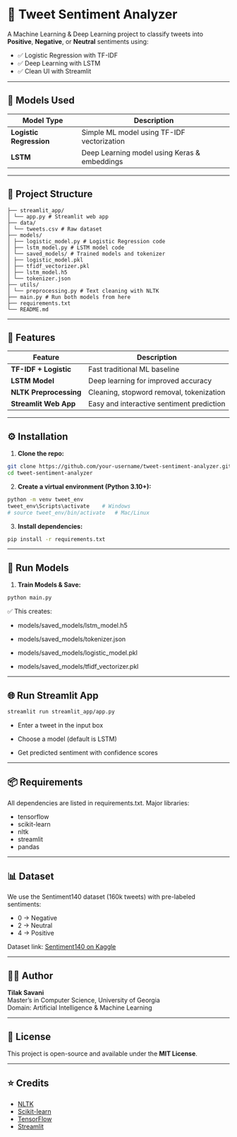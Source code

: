 # 💬 Tweet Sentiment Analyzer

A Machine Learning & Deep Learning project to classify tweets into **Positive**, **Negative**, or **Neutral** sentiments using:

- ✅ Logistic Regression with TF-IDF
- ✅ Deep Learning with LSTM
- ✅ Clean UI with Streamlit

---

## 🧠 Models Used

| Model Type              | Description                                  |
| ----------------------- | -------------------------------------------- |
| **Logistic Regression** | Simple ML model using TF-IDF vectorization   |
| **LSTM**                | Deep Learning model using Keras & embeddings |

---

## 📁 Project Structure

```
├── streamlit_app/
│ └── app.py # Streamlit web app
├── data/
│ └── tweets.csv # Raw dataset
├── models/
│ ├── logistic_model.py # Logistic Regression code
│ ├── lstm_model.py # LSTM model code
│ └── saved_models/ # Trained models and tokenizer
│ ├── logistic_model.pkl
│ ├── tfidf_vectorizer.pkl
│ ├── lstm_model.h5
│ └── tokenizer.json
├── utils/
│ └── preprocessing.py # Text cleaning with NLTK
├── main.py # Run both models from here
├── requirements.txt
└── README.md
```

---

## 🔧 Features

| Feature                | Description                               |
| ---------------------- | ----------------------------------------- |
| **TF-IDF + Logistic**  | Fast traditional ML baseline              |
| **LSTM Model**         | Deep learning for improved accuracy       |
| **NLTK Preprocessing** | Cleaning, stopword removal, tokenization  |
| **Streamlit Web App**  | Easy and interactive sentiment prediction |

---

## ⚙️ Installation

1. **Clone the repo:**

```bash
git clone https://github.com/your-username/tweet-sentiment-analyzer.git
cd tweet-sentiment-analyzer
```

2. **Create a virtual environment (Python 3.10+):**

```bash
python -m venv tweet_env
tweet_env\Scripts\activate    # Windows
# source tweet_env/bin/activate   # Mac/Linux
```

3. **Install dependencies:**

```bash
pip install -r requirements.txt
```

---

## 🚀 Run Models

1. **Train Models & Save:**

```bash
python main.py
```

✅ This creates:

- models/saved_models/lstm_model.h5

- models/saved_models/tokenizer.json

- models/saved_models/logistic_model.pkl

- models/saved_models/tfidf_vectorizer.pkl

---

## 🌐 Run Streamlit App

```bash
streamlit run streamlit_app/app.py
```

- Enter a tweet in the input box

- Choose a model (default is LSTM)

- Get predicted sentiment with confidence scores

---

## 📦 Requirements

All dependencies are listed in requirements.txt. Major libraries:

- tensorflow
- scikit-learn
- nltk
- streamlit
- pandas

---

## 📊 Dataset

We use the Sentiment140 dataset (160k tweets) with pre-labeled sentiments:

- 0 → Negative
- 2 → Neutral
- 4 → Positive

Dataset link: [Sentiment140 on Kaggle](https://www.kaggle.com/datasets/kazanova/sentiment140)

---

## 🙋‍♂️ Author

**Tilak Savani**  
Master’s in Computer Science, University of Georgia  
Domain: Artificial Intelligence & Machine Learning

---

## 📄 License

This project is open-source and available under the **MIT License**.

---

## ⭐ Credits

- [NLTK](https://www.nltk.org/)
- [Scikit-learn](https://scikit-learn.org/)
- [TensorFlow](https://www.tensorflow.org/)
- [Streamlit](https://streamlit.io/)
